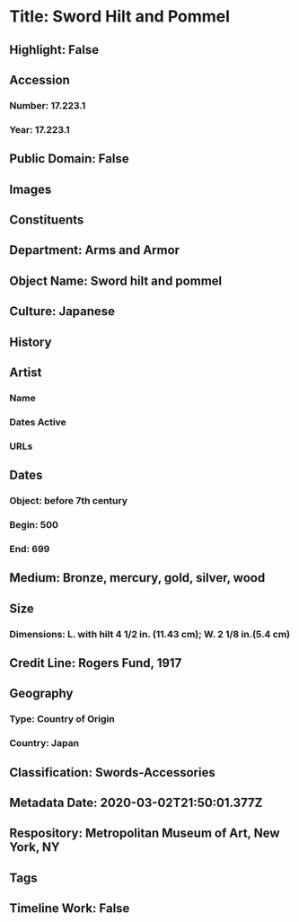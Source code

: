 # Title: Sword Hilt and Pommel
## Highlight: False
## Accession
### Number: 17.223.1
### Year: 17.223.1
## Public Domain: False
## Images
## Constituents
## Department: Arms and Armor
## Object Name: Sword hilt and pommel
## Culture: Japanese
## History
## Artist
### Name
### Dates Active
### URLs
## Dates
### Object: before 7th century
### Begin: 500
### End: 699
## Medium: Bronze, mercury, gold, silver, wood
## Size
### Dimensions: L. with hilt 4 1/2 in. (11.43 cm); W. 2 1/8 in.(5.4 cm)
## Credit Line: Rogers Fund, 1917
## Geography
### Type: Country of Origin
### Country: Japan
## Classification: Swords-Accessories
## Metadata Date: 2020-03-02T21:50:01.377Z
## Respository: Metropolitan Museum of Art, New York, NY
## Tags
## Timeline Work: False